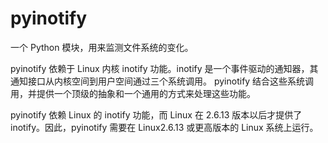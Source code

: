 # pyinotify

一个 Python 模块，用来监测文件系统的变化。

pyinotify 依赖于 Linux 内核 inotify 功能。inotify 是一个事件驱动的通知器，其通知接口从内核空间到用户空间通过三个系统调用。 pyinotify 结合这些系统调用，并提供一个顶级的抽象和一个通用的方式来处理这些功能。

pyinotify 依赖 Linux 的 inotify 功能，而 Linux 在 2.6.13 版本以后才提供了 inotify。因此，pyinotify 需要在 Linux2.6.13 或更高版本的 Linux 系统上运行。
